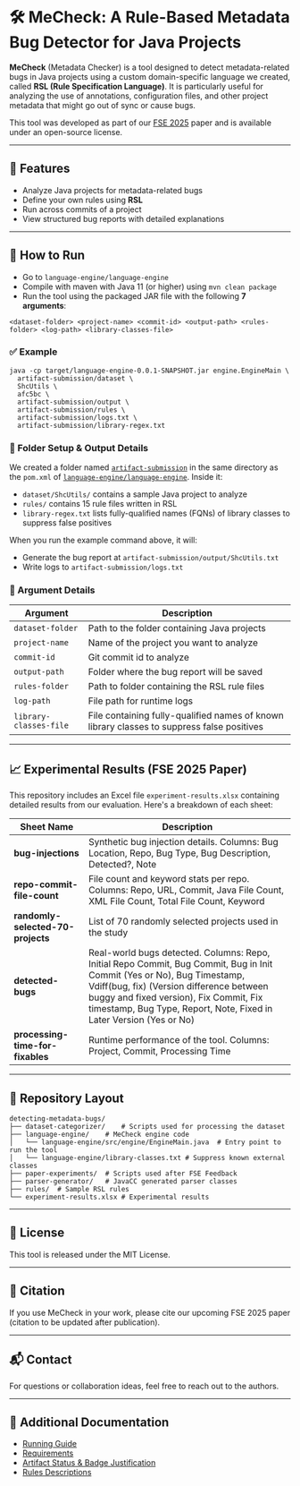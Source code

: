 # 🛠️ MeCheck: A Rule-Based Metadata Bug Detector for Java Projects

**MeCheck** (Metadata Checker) is a tool designed to detect metadata-related bugs in Java projects using a custom domain-specific language we created, called **RSL (Rule Specification Language)**. It is particularly useful for analyzing the use of annotations, configuration files, and other project metadata that might go out of sync or cause bugs.

This tool was developed as part of our [FSE 2025](https://arxiv.org/abs/2502.14463) paper and is available under an open-source license.

---

## 📌 Features

- Analyze Java projects for metadata-related bugs
- Define your own rules using **RSL**
- Run across commits of a project
- View structured bug reports with detailed explanations

---

## 🚀 How to Run

- Go to `language-engine/language-engine`
- Compile with maven with Java 11 (or higher) using `mvn clean package`
- Run the tool using the packaged JAR file with the following **7 arguments**:

```
<dataset-folder> <project-name> <commit-id> <output-path> <rules-folder> <log-path> <library-classes-file>
```

### ✅ Example

```
java -cp target/language-engine-0.0.1-SNAPSHOT.jar engine.EngineMain \
  artifact-submission/dataset \
  ShcUtils \
  afc5bc \
  artifact-submission/output \
  artifact-submission/rules \
  artifact-submission/logs.txt \
  artifact-submission/library-regex.txt
```

### 🧾 Folder Setup & Output Details

We created a folder named [`artifact-submission`](language-engine/language-engine/artifact-submission/) in the same directory as the `pom.xml` of [`language-engine/language-engine`](language-engine/language-engine/). Inside it:

- `dataset/ShcUtils/` contains a sample Java project to analyze  
- `rules/` contains 15 rule files written in RSL  
- `library-regex.txt` lists fully-qualified names (FQNs) of library classes to suppress false positives  

When you run the example command above, it will:

- Generate the bug report at `artifact-submission/output/ShcUtils.txt`  
- Write logs to `artifact-submission/logs.txt`

### 📂 Argument Details

| Argument | Description |
|----------|-------------|
| `dataset-folder` | Path to the folder containing Java projects |
| `project-name` | Name of the project you want to analyze |
| `commit-id` | Git commit id to analyze |
| `output-path` | Folder where the bug report will be saved |
| `rules-folder` | Path to folder containing the RSL rule files |
| `log-path` | File path for runtime logs |
| `library-classes-file` | File containing fully-qualified names of known library classes to suppress false positives |

---

## 📈 Experimental Results (FSE 2025 Paper)

This repository includes an Excel file `experiment-results.xlsx` containing detailed results from our evaluation. Here's a breakdown of each sheet:

| Sheet Name | Description |
|------------|-------------|
| **bug-injections** | Synthetic bug injection details. Columns: Bug Location, Repo, Bug Type, Bug Description, Detected?, Note |
| **repo-commit-file-count** | File count and keyword stats per repo. Columns: Repo, URL, Commit, Java File Count, XML File Count, Total File Count, Keyword |
| **randomly-selected-70-projects** | List of 70 randomly selected projects used in the study |
| **detected-bugs** | Real-world bugs detected. Columns: Repo, Initial Repo Commit, Bug Commit, Bug in Init Commit (Yes or No), Bug Timestamp, Vdiff(bug, fix) (Version difference between buggy and fixed version), Fix Commit, Fix timestamp, Bug Type, Report, Note, Fixed in Later Version (Yes or No) |
| **processing-time-for-fixables** | Runtime performance of the tool. Columns: Project, Commit, Processing Time |

---

## 📁 Repository Layout

```
detecting-metadata-bugs/
├── dataset-categorizer/	# Scripts used for processing the dataset
├── language-engine/	# MeCheck engine code
│   └── language-engine/src/engine/EngineMain.java	# Entry point to run the tool
│   └── language-engine/library-classes.txt	# Suppress known external classes
├── paper-experiments/	# Scripts used after FSE Feedback
├── parser-generator/	# JavaCC generated parser classes
├── rules/	# Sample RSL rules
└── experiment-results.xlsx	# Experimental results
```

---

## 📝 License

This tool is released under the MIT License.

---

## 🤝 Citation

If you use MeCheck in your work, please cite our upcoming FSE 2025 paper (citation to be updated after publication).

---

## 📬 Contact

For questions or collaboration ideas, feel free to reach out to the authors.

---

## 📄 Additional Documentation

- [Running Guide](docs/RUNNING.md)
- [Requirements](docs/REQUIREMENTS.md)
- [Artifact Status & Badge Justification](docs/STATUS.md)
- [Rules Descriptions](rules/README.md)